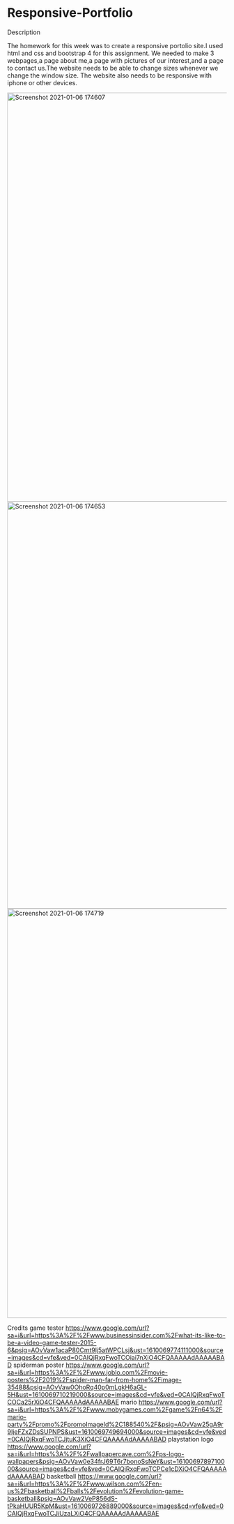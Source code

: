 # Responsive-Portfolio

Description 

The homework for this week was to create a responsive portolio site.I used html and css and bootstrap 4 for this assignment.
We needed to make 3 webpages,a page about me,a page with pictures of our interest,and a page to contact us.The website needs to be able to change sizes whenever we change the window size.
The website also needs to be responsive with iphone or other devices.

<img width="937" alt="Screenshot 2021-01-06 174607" src="https://user-images.githubusercontent.com/74078719/103843608-00241280-504d-11eb-9429-f0ab01063c66.png">

<img width="932" alt="Screenshot 2021-01-06 174653" src="https://user-images.githubusercontent.com/74078719/103843835-5ee98c00-504d-11eb-9b49-3c779634ca04.png">

<img width="938" alt="Screenshot 2021-01-06 174719" src="https://user-images.githubusercontent.com/74078719/103843926-9821fc00-504d-11eb-9129-d5c875cc8e42.png">

Credits 
game tester https://www.google.com/url?sa=i&url=https%3A%2F%2Fwww.businessinsider.com%2Fwhat-its-like-to-be-a-video-game-tester-2015-6&psig=AOvVaw1acaP80Cmt9lj5atWPCLsj&ust=1610069774111000&source=images&cd=vfe&ved=0CAIQjRxqFwoTCOiai7nXiO4CFQAAAAAdAAAAABAD
spiderman poster https://www.google.com/url?sa=i&url=https%3A%2F%2Fwww.joblo.com%2Fmovie-posters%2F2019%2Fspider-man-far-from-home%2Fimage-35488&psig=AOvVaw0OhoRq40p0mLgkH6aGL-5H&ust=1610069710219000&source=images&cd=vfe&ved=0CAIQjRxqFwoTCOCa25rXiO4CFQAAAAAdAAAAABAE
mario https://www.google.com/url?sa=i&url=https%3A%2F%2Fwww.mobygames.com%2Fgame%2Fn64%2Fmario-party%2Fpromo%2FpromoImageId%2C188540%2F&psig=AOvVaw25gA9r9IjeFZxZDsSUPNPS&ust=1610069749694000&source=images&cd=vfe&ved=0CAIQjRxqFwoTCJjtuK3XiO4CFQAAAAAdAAAAABAD
playstation logo https://www.google.com/url?sa=i&url=https%3A%2F%2Fwallpapercave.com%2Fps-logo-wallpapers&psig=AOvVaw0e34frJ69T6r7bonoSsNeY&ust=1610069789710000&source=images&cd=vfe&ved=0CAIQjRxqFwoTCPCe1cDXiO4CFQAAAAAdAAAAABAD
basketball https://www.google.com/url?sa=i&url=https%3A%2F%2Fwww.wilson.com%2Fen-us%2Fbasketball%2Fballs%2Fevolution%2Fevolution-game-basketball&psig=AOvVaw2VeP856dS-tPkaHUUR5KpM&ust=1610069726889000&source=images&cd=vfe&ved=0CAIQjRxqFwoTCJiUzaLXiO4CFQAAAAAdAAAAABAE 
